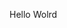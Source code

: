 Hello Wolrd
















































































































































































































































































































































































































































































































































































































































































































































































































































































































